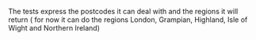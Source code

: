 The tests express the postcodes it can deal with and the regions it will return ( for now it can do the regions London, Grampian, Highland, Isle of Wight and Northern Ireland)
